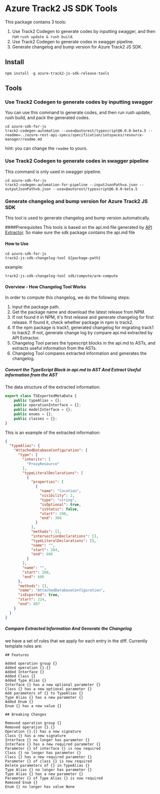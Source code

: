 # Azure Track2 JS SDK Tools
This package contains 3 tools:
1. Use Track2 Codegen to generate codes by inputting swagger, and then run `rush update & rush build`.
2. Use Track2 Codegen to generate codes in swagger pipeline.
3. Generate changelog and bump version for Azure Track2 JS SDK.

## Install
```shell script
npm install -g azure-track2-js-sdk-release-tools
```

## Tools

### Use Track2 Codegen to generate codes by inputting swagger
You can use this command to generate codes, and then run rush update, rush build, and pack the generated codes.
```shell script
cd azure-sdk-for-js
track2-codegen-automation --use=@autorest/typescript@6.0.0-beta.5 --readme=../azure-rest-api-specs/specification/iotspaces/resource-manager/readme.md
```
hint: you can change the `readme` to yours.

### Use Track2 Codegen to generate codes in swagger pipeline
This command is only used in swagger pipeline.
```shell script
cd azure-sdk-for-js
track2-codegen-automation-for-pipeline --inputJsonPath=a.json --outputJsonPath=b.json --use=@autorest/typescript@6.0.0-beta.5
```

### Generate changelog and bump version for Azure Track2 JS SDK
This tool is used to generate changelog and bump version automatically.

####Prerequisites
This tools is based on the api.md file generated by [API Extractor](https://api-extractor.com/). So make sure the sdk package contains the api.md file

#### How to Use
```shell script
cd azure-sdk-for-js
track2-js-sdk-changelog-tool ${package-path}
```
example:
```
track2-js-sdk-changelog-tool sdk/compute/arm-compute
```

#### Overview - How Changelog Tool Works
In order to compute this changelog, we do the following steps:
1. Input the package path.
2. Get the package name and download the latest release from NPM.
3. If not found it in NPM, it's first release and generate changelog for first release. If found it, check whether package in npm is track2.
4. If the npm package is track1, generated changelog for migrating track1 to track2. If not, generate change log by compare api.md extracted by API Extractor.
5. Changelog Tool parses the typescript blocks in the api.md to ASTs, and extracts useful information from the ASTs.    
6. Changelog Tool compares extracted information and generates the changelog.

##### Convert the TypeScript Block in api.md to AST And Extract Useful information from the AST
The data structure of the extracted information:
```typescript
export class TSExportedMetaData {
    public typeAlias = {};
    public operationInterface = {};
    public modelInterface = {};
    public enums = {};
    public classes = {};
}
```
This is an example of the extracted information:
```json
{
  "typeAlias": {
    "AttachedDatabaseConfiguration": {
      "type": {
        "inherits": [
          "ProxyResource"
        ],
        "typeLiteralDeclarations": [
          {
            "properties": [
              {
                "name": "location",
                "visibility": 2,
                "type": "string",
                "isOptional": true,
                "isStatic": false,
                "start": 290,
                "end": 308
              }              
            ],
            "methods": [],
            "intersectionDeclarations": [],
            "typeLiteralDeclarations": [],
            "name": "",
            "start": 284,
            "end": 606
          }
        ],
        "name": "",
        "start": 268,
        "end": 606
      },
      "methods": [],
      "name": "AttachedDatabaseConfiguration",
      "isExported": true,
      "start": 224,
      "end": 607
    }
  }
}
```

##### Compare Extracted Information And Generate the Changelog
we have a set of rules that we apply for each entry in the diff. Currently template rules are:
```
## Features

Added operation group {}
Added operation {}.{}
Added Interface {}
Added Class {}
Added Type Alias {}
Interface {} has a new optional parameter {}
Class {} has a new optional parameter {}
Add parameters of {} to TypeAlias {}
Type Alias {} has a new parameter {}
Added Enum {}
Enum {} has a new value {}

## Breaking Changes

Removed operation group {}
Removed operation {}.{}
Operation {}.{} has a new signature
Class {} has a new signature
Interface {} no longer has parameter {}
Interface {} has a new required parameter {}
Parameter {} of interface {} is now required
Class {} no longer has parameter {}
Class {} has a new required parameter {}
Parameter {} of class {} is now required
Delete parameters of {} in TypeAlias {}
Type Alias {} no longer has parameter {}
Type Alias {} has a new parameter {}
Parameter {} of Type Alias {} is now required
Removed Enum {}
Enum {} no longer has value None
```
